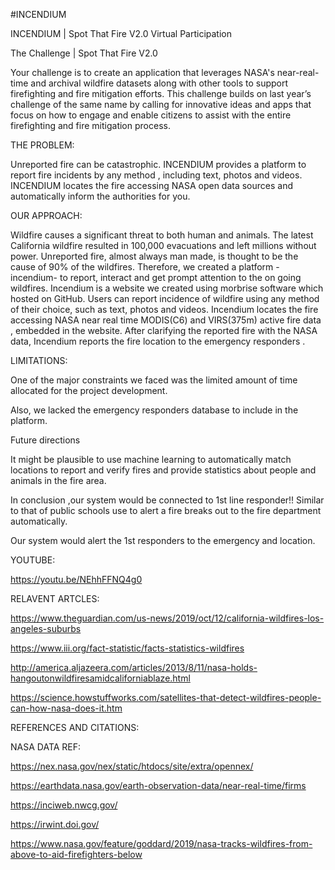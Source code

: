 

#INCENDIUM

INCENDIUM | Spot That Fire V2.0 Virtual Participation

The Challenge | Spot That Fire V2.0

Your challenge is to create an application that leverages NASA's near-real-time and archival wildfire datasets along with other tools to support firefighting and fire mitigation efforts. This challenge builds on last year’s challenge of the same name by calling for innovative ideas and apps that focus on how to engage and enable citizens to assist with the entire firefighting and fire mitigation process.

THE PROBLEM:

Unreported fire can be catastrophic. INCENDIUM provides a platform to report fire incidents by any method , including text, photos and videos. INCENDIUM locates the fire accessing NASA open data sources and automatically inform the authorities for you.

OUR APPROACH:

Wildfire causes a significant threat to both human and animals. The latest California wildfire resulted in 100,000 evacuations and left millions without power. Unreported fire, almost always man made, is thought to be the cause of 90% of the wildfires. Therefore, we created a platform - incendium- to report, interact and get prompt attention to the on going wildfires. Incendium is a website we created using morbrise software which hosted on GitHub. Users can report incidence of wildfire using any method of their choice, such as text, photos and videos. Incendium locates the fire accessing NASA near real time MODIS(C6) and VIRS(375m) active fire data , embedded in the website. After clarifying the reported fire with the NASA data, Incendium reports the fire location to the emergency responders .

LIMITATIONS:

One of the major constraints we faced was the limited amount of time allocated for the project development.

Also, we lacked the emergency responders database to include in the platform.

Future directions

It might be plausible to use machine learning to automatically match locations to report and verify fires and provide statistics about people and animals in the fire area.

In conclusion ,our system would be connected to 1st line responder!! Similar to that of public schools use to alert a fire breaks out to the fire department automatically.

Our system would alert the 1st responders to the emergency and location.

YOUTUBE:

https://youtu.be/NEhhFFNQ4g0

RELAVENT ARTCLES:

https://www.theguardian.com/us-news/2019/oct/12/california-wildfires-los-angeles-suburbs

https://www.iii.org/fact-statistic/facts-statistics-wildfires

http://america.aljazeera.com/articles/2013/8/11/nasa-holds-hangoutonwildfiresamidcaliforniablaze.html

https://science.howstuffworks.com/satellites-that-detect-wildfires-people-can-how-nasa-does-it.htm

REFERENCES AND CITATIONS:

NASA DATA REF:

https://nex.nasa.gov/nex/static/htdocs/site/extra/opennex/

https://earthdata.nasa.gov/earth-observation-data/near-real-time/firms

https://inciweb.nwcg.gov/

https://irwint.doi.gov/

https://www.nasa.gov/feature/goddard/2019/nasa-tracks-wildfires-from-above-to-aid-firefighters-below
    
